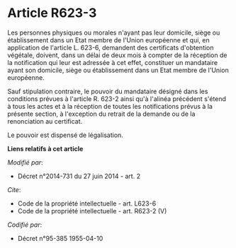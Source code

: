 # Article R623-3

Les personnes physiques ou morales n'ayant pas leur domicile, siège ou établissement dans un Etat membre de l'Union
européenne et qui, en application de l'article L. 623-6, demandent des certificats d'obtention végétale, doivent, dans un
délai de deux mois à compter de la réception de la notification qui leur est adressée à cet effet, constituer un mandataire
ayant son domicile, siège ou établissement dans un Etat membre de l'Union européenne. 

Sauf stipulation contraire, le pouvoir du mandataire désigné dans les conditions prévues à l'article R. 623-2 ainsi qu'à
l'alinéa précédent s'étend à tous les actes et à la réception de toutes les notifications prévus à la présente section, à
l'exception du retrait de la demande ou de la renonciation au certificat. 

Le pouvoir est dispensé de légalisation.

**Liens relatifs à cet article**

_Modifié par_:

  - Décret n°2014-731 du 27 juin 2014 - art. 2

_Cite_:

  - Code de la propriété intellectuelle - art. L623-6
  - Code de la propriété intellectuelle - art. R623-2 (V)

_Codifié par_:

  - Décret n°95-385 1955-04-10
